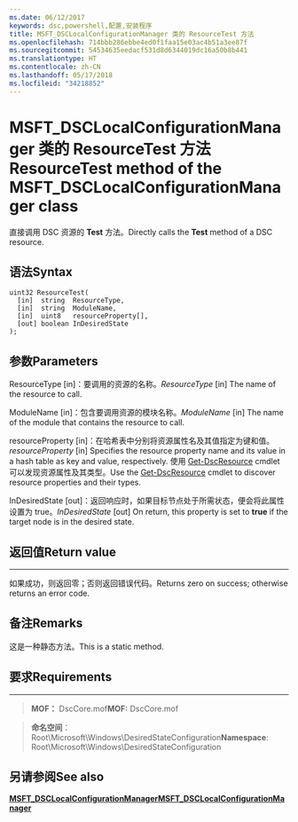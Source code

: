 ```yaml
---
ms.date: 06/12/2017
keywords: dsc,powershell,配置,安装程序
title: MSFT_DSCLocalConfigurationManager 类的 ResourceTest 方法
ms.openlocfilehash: 714bbb286ebbe4ed0f1faa15e03ac4b51a3ee87f
ms.sourcegitcommit: 54534635eedacf531d8d6344019dc16a50b8b441
ms.translationtype: HT
ms.contentlocale: zh-CN
ms.lasthandoff: 05/17/2018
ms.locfileid: "34218852"
---
```

# <a name="resourcetest-method-of-the-msftdsclocalconfigurationmanager-class"></a><span data-ttu-id="d7045-103">MSFT_DSCLocalConfigurationManager 类的 ResourceTest 方法</span><span class="sxs-lookup"><span data-stu-id="d7045-103">ResourceTest method of the MSFT_DSCLocalConfigurationManager class</span></span>

<span data-ttu-id="d7045-104">直接调用 DSC 资源的 **Test** 方法。</span><span class="sxs-lookup"><span data-stu-id="d7045-104">Directly calls the **Test** method of a DSC resource.</span></span>

<a name="syntax"></a><span data-ttu-id="d7045-105">语法</span><span class="sxs-lookup"><span data-stu-id="d7045-105">Syntax</span></span>
------

```mof
uint32 ResourceTest(
  [in]  string  ResourceType,
  [in]  string  ModuleName,
  [in]  uint8   resourceProperty[],
  [out] boolean InDesiredState
);
```

<a name="parameters"></a><span data-ttu-id="d7045-106">参数</span><span class="sxs-lookup"><span data-stu-id="d7045-106">Parameters</span></span>
----------

<span data-ttu-id="d7045-107">ResourceType \[in\]：要调用的资源的名称。</span><span class="sxs-lookup"><span data-stu-id="d7045-107">*ResourceType* \[in\] The name of the resource to call.</span></span>

<span data-ttu-id="d7045-108">ModuleName \[in\]：包含要调用资源的模块名称。</span><span class="sxs-lookup"><span data-stu-id="d7045-108">*ModuleName* \[in\] The name of the module that contains the resource to call.</span></span>

<span data-ttu-id="d7045-109">resourceProperty \[in\]：在哈希表中分别将资源属性名及其值指定为键和值。</span><span class="sxs-lookup"><span data-stu-id="d7045-109">*resourceProperty* \[in\] Specifies the resource property name and its value in a hash table as key and value, respectively.</span></span> <span data-ttu-id="d7045-110">使用 [Get-DscResource](https://technet.microsoft.com/library/dn521625.aspx) cmdlet 可以发现资源属性及其类型。</span><span class="sxs-lookup"><span data-stu-id="d7045-110">Use the [Get-DscResource](https://technet.microsoft.com/library/dn521625.aspx) cmdlet to discover resource properties and their types.</span></span>

<span data-ttu-id="d7045-111">InDesiredState \[out\]：返回响应时，如果目标节点处于所需状态，便会将此属性设置为 true。</span><span class="sxs-lookup"><span data-stu-id="d7045-111">*InDesiredState* \[out\] On return, this property is set to **true** if the target node is in the desired state.</span></span>

## <a name="return-value"></a><span data-ttu-id="d7045-112">返回值</span><span class="sxs-lookup"><span data-stu-id="d7045-112">Return value</span></span>
------------

<span data-ttu-id="d7045-113">如果成功，则返回零；否则返回错误代码。</span><span class="sxs-lookup"><span data-stu-id="d7045-113">Returns zero on success; otherwise returns an error code.</span></span>

## <a name="remarks"></a><span data-ttu-id="d7045-114">备注</span><span class="sxs-lookup"><span data-stu-id="d7045-114">Remarks</span></span>

<span data-ttu-id="d7045-115">这是一种静态方法。</span><span class="sxs-lookup"><span data-stu-id="d7045-115">This is a static method.</span></span>

## <a name="requirements"></a><span data-ttu-id="d7045-116">要求</span><span class="sxs-lookup"><span data-stu-id="d7045-116">Requirements</span></span>
------------
><span data-ttu-id="d7045-117">**MOF：** DscCore.mof</span><span class="sxs-lookup"><span data-stu-id="d7045-117">**MOF:** DscCore.mof</span></span>

><span data-ttu-id="d7045-118">**命名空间**：Root\Microsoft\Windows\DesiredStateConfiguration</span><span class="sxs-lookup"><span data-stu-id="d7045-118">**Namespace**: Root\Microsoft\Windows\DesiredStateConfiguration</span></span>


## <a name="see-also"></a><span data-ttu-id="d7045-119">另请参阅</span><span class="sxs-lookup"><span data-stu-id="d7045-119">See also</span></span>


[<span data-ttu-id="d7045-120">**MSFT_DSCLocalConfigurationManager**</span><span class="sxs-lookup"><span data-stu-id="d7045-120">**MSFT_DSCLocalConfigurationManager**</span></span>](msft-dsclocalconfigurationmanager.md)